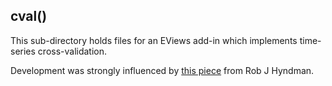 ## cval()

This sub-directory holds files for an EViews add-in which implements time-series cross-validation.

Development was strongly influenced by [this piece](http://robjhyndman.com/hyndsight/tscvexample/) from Rob J Hyndman.